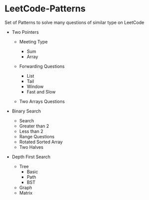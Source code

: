# LeetCode-Patterns
Set of Patterns to solve many questions of similar type on LeetCode

* Two Pointers
  * Meeting Type
    * Sum
    * Array
    
  * Forwarding Questions
    * List
    * Tail
    * Window
    * Fast and Slow
    
  * Two Arrays Questions

* Binary Search
  * Search
  * Greater than 2
  * Less than 2
  * Range Questions
  * Rotated Sorted Array
  * Two Halves
  
* Depth First Search
  * Tree
    * Basic
    * Path
    * BST
  * Graph
  * Matrix
